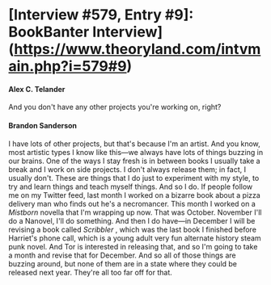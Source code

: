 # [Interview #579, Entry #9]: BookBanter Interview](https://www.theoryland.com/intvmain.php?i=579#9)

#### Alex C. Telander

And you don't have any other projects you're working on, right?

#### Brandon Sanderson

I have lots of other projects, but that's because I'm an artist. And you know, most artistic types I know like this—we always have lots of things buzzing in our brains. One of the ways I stay fresh is in between books I usually take a break and I work on side projects. I don't always release them; in fact, I usually don't. These are things that I do just to experiment with my style, to try and learn things and teach myself things. And so I do. If people follow me on my Twitter feed, last month I worked on a bizarre book about a pizza delivery man who finds out he's a necromancer. This month I worked on a
*Mistborn*
novella that I'm wrapping up now. That was October. November I'll do a Nanovel, I'll do something. And then I do have—in December I will be revising a book called
*Scribbler*
, which was the last book I finished before Harriet's phone call, which is a young adult very fun alternate history steam punk novel. And Tor is interested in releasing that, and so I'm going to take a month and revise that for December. And so all of those things are buzzing around, but none of them are in a state where they could be released next year. They're all too far off for that.

